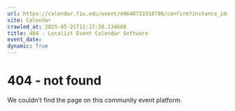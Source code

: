 ```yaml
---
url: https://calendar.fiu.edu/event/49648733318798/confirm?instance_id=49648733319823&return=https%3A%2F%2Fcalendar.fiu.edu%2Fcalendar%3Fevent_types%255B%255D%3D121719
site: Calendar
crawled_at: 2025-05-21T11:17:28.134600
title: 404 - Localist Event Calendar Software
event_date: 
dynamic: True
---
```


# 404 - not found
We couldn't find the page on this community event platform.
